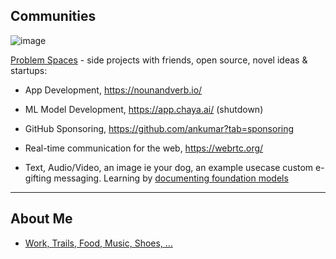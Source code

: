 ## Communities

![image](https://user-images.githubusercontent.com/658791/210153625-79f1a18e-60f3-49d7-945d-4bb5c50d3409.png)

[Problem Spaces](https://docs.google.com/document/d/1b36vcpRMI5aIp8N2j_cVvhiv8OwDRGDxPDr2bJzcCGA/edit?usp=sharing) - side projects with friends, open source, novel ideas & startups:

- App Development, https://nounandverb.io/

- ML Model Development, https://app.chaya.ai/ (shutdown)

- GitHub Sponsoring, https://github.com/ankumar?tab=sponsoring

- Real-time communication for the web, https://webrtc.org/ 

- Text, Audio/Video, an image ie your dog, an example usecase custom e-gifting messaging. Learning by [documenting foundation models](https://docs.google.com/document/d/1POj8OKdKRYYnhPF_OwPVpCnv-xVGkYCS0Hw_OmOUNRo/edit?usp=sharing)

---

## About Me

- [Work, Trails, Food, Music, Shoes, ...](https://github.com/ankumar/Fun-Stuff) 
 
<!--
**ankumar/ankumar** is a ✨ _special_ ✨ repository because its `README.md` (this file) appears on your GitHub profile.

Here are some ideas to get you started:

- 🔭 I’m currently working on ...
- 🌱 I’m currently learning ...
- 👯 I’m looking to collaborate on ...
- 🤔 I’m looking for help with ...
- 💬 Ask me about ...
- 📫 How to reach me: ...
- 😄 Pronouns: ...
- ⚡ Fun fact: ...
-->
